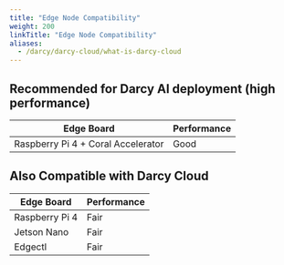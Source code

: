 ```yaml
---
title: "Edge Node Compatibility"
weight: 200
linkTitle: "Edge Node Compatibility"
aliases:
  - /darcy/darcy-cloud/what-is-darcy-cloud
---
```


## Recommended for Darcy AI deployment (high performance)

| Edge Board         | Performance  |
| ------------------ | -------- |
| Raspberry Pi 4 + Coral Accelerator    | Good |

## Also Compatible with Darcy Cloud

| Edge Board         | Performance  |
| ------------------ | -------- |
| Raspberry Pi 4    | Fair |
| Jetson Nano | Fair |
| Edgectl            | Fair |
